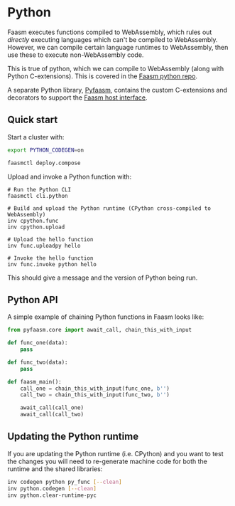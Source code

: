 # Python

Faasm executes functions compiled to WebAssembly, which rules out _directly_
executing languages which can't be compiled to WebAssembly. However, we can
compile certain language runtimes to WebAssembly, then use these to execute
non-WebAssembly code.

This is true of python, which we can compile to WebAssembly (along with Python
C-extensions). This is covered in the [Faasm python
repo](https://github.com/faasm/python).

A separate Python library, [Pyfaasm](https://github.com/faasm/pyfaasm),
contains the custom C-extensions and decorators to support the [Faasm host
interface](host_interface.md).

## Quick start

Start a cluster with:

```bash
export PYTHON_CODEGEN=on

faasmctl deploy.compose
```

Upload and invoke a Python function with:

```
# Run the Python CLI
faasmctl cli.python

# Build and upload the Python runtime (CPython cross-compiled to WebAssembly)
inv cpython.func
inv cpython.upload

# Upload the hello function
inv func.uploadpy hello

# Invoke the hello function
inv func.invoke python hello
```

This should give a message and the version of Python being run.

## Python API

A simple example of chaining Python functions in Faasm looks like:

```python
from pyfaasm.core import await_call, chain_this_with_input

def func_one(data):
    pass

def func_two(data):
    pass

def faasm_main():
    call_one = chain_this_with_input(func_one, b'')
    call_two = chain_this_with_input(func_two, b'')

    await_call(call_one)
    await_call(call_two)
```

## Updating the Python runtime

If you are updating the Python runtime (i.e. CPython) and you want to test the
changes you will need to re-generate machine code for both the runtime and the
shared libraries:

```bash
inv codegen python py_func [--clean]
inv python.codegen [--clean]
inv python.clear-runtime-pyc
```
